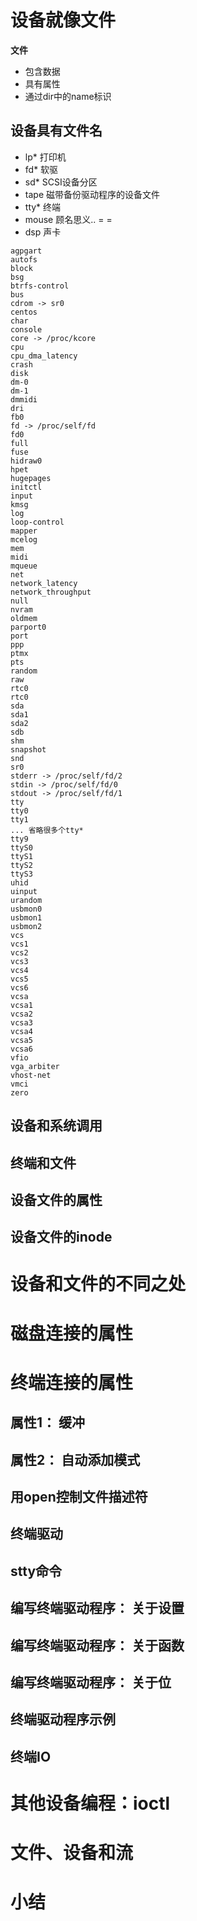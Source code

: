 
# 设备就像文件

**文件**
* 包含数据
* 具有属性
* 通过dir中的name标识

## 设备具有文件名

* lp* 打印机
* fd* 软驱
* sd* SCSI设备分区
* tape 磁带备份驱动程序的设备文件
* tty* 终端
* mouse 顾名思义.. = =
* dsp 声卡

```shell
agpgart
autofs
block
bsg
btrfs-control
bus
cdrom -> sr0
centos
char
console
core -> /proc/kcore
cpu
cpu_dma_latency
crash
disk
dm-0
dm-1
dmmidi
dri
fb0
fd -> /proc/self/fd
fd0
full
fuse
hidraw0
hpet
hugepages
initctl
input
kmsg
log
loop-control
mapper
mcelog
mem
midi
mqueue
net
network_latency
network_throughput
null
nvram
oldmem
parport0
port
ppp
ptmx
pts
random
raw
rtc0
rtc0
sda
sda1
sda2
sdb
shm
snapshot
snd
sr0
stderr -> /proc/self/fd/2
stdin -> /proc/self/fd/0
stdout -> /proc/self/fd/1
tty
tty0
tty1
... 省略很多个tty*
tty9
ttyS0
ttyS1
ttyS2
ttyS3
uhid
uinput
urandom
usbmon0
usbmon1
usbmon2
vcs
vcs1
vcs2
vcs3
vcs4
vcs5
vcs6
vcsa
vcsa1
vcsa2
vcsa3
vcsa4
vcsa5
vcsa6
vfio
vga_arbiter
vhost-net
vmci
zero
```

## 设备和系统调用

## 终端和文件

## 设备文件的属性

## 设备文件的inode

# 设备和文件的不同之处

# 磁盘连接的属性

# 终端连接的属性

## 属性1： 缓冲

## 属性2： 自动添加模式

## 用open控制文件描述符

## 终端驱动

## stty命令

## 编写终端驱动程序： 关于设置

## 编写终端驱动程序： 关于函数

## 编写终端驱动程序： 关于位

## 终端驱动程序示例

## 终端IO


# 其他设备编程：ioctl

# 文件、设备和流

# 小结
